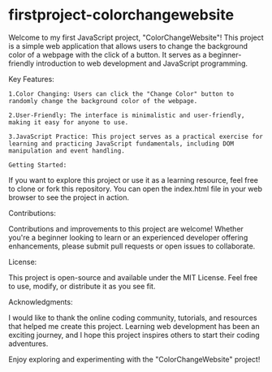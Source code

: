 # firstproject-colorchangewebsite
Welcome to my first JavaScript project, "ColorChangeWebsite"! This project is a simple web application that allows users to change the background color of a webpage with the click of a button. It serves as a beginner-friendly introduction to web development and JavaScript programming.


Key Features:

    1.Color Changing: Users can click the "Change Color" button to randomly change the background color of the webpage.

    2.User-Friendly: The interface is minimalistic and user-friendly, making it easy for anyone to use.

    3.JavaScript Practice: This project serves as a practical exercise for learning and practicing JavaScript fundamentals, including DOM manipulation and event handling.

    Getting Started:

If you want to explore this project or use it as a learning resource, feel free to clone or fork this repository. You can open the index.html file in your web browser to see the project in action.

Contributions:

Contributions and improvements to this project are welcome! Whether you're a beginner looking to learn or an experienced developer offering enhancements, please submit pull requests or open issues to collaborate.

License:

This project is open-source and available under the MIT License. Feel free to use, modify, or distribute it as you see fit.

Acknowledgments:

I would like to thank the online coding community, tutorials, and resources that helped me create this project. Learning web development has been an exciting journey, and I hope this project inspires others to start their coding adventures.

Enjoy exploring and experimenting with the "ColorChangeWebsite" project!



    
